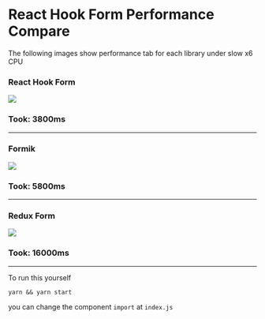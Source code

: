 # React Hook Form Performance Compare

The following images show performance tab for each library under slow x6 CPU

### React Hook Form
<img src="https://github.com/bluebill1049/react-hook-form-performance-compare/blob/master/imgs/react-hook-form.png" />

### Took: 3800ms
____

### Formik
<img src="https://github.com/bluebill1049/react-hook-form-performance-compare/blob/master/imgs/formik.png" />

### Took: 5800ms
____

### Redux Form
<img src="https://github.com/bluebill1049/react-hook-form-performance-compare/blob/master/imgs/react-hook-form.png" />

### Took: 16000ms
____

To run this yourself

```
yarn && yarn start
```

you can change the component `import` at `index.js` 
